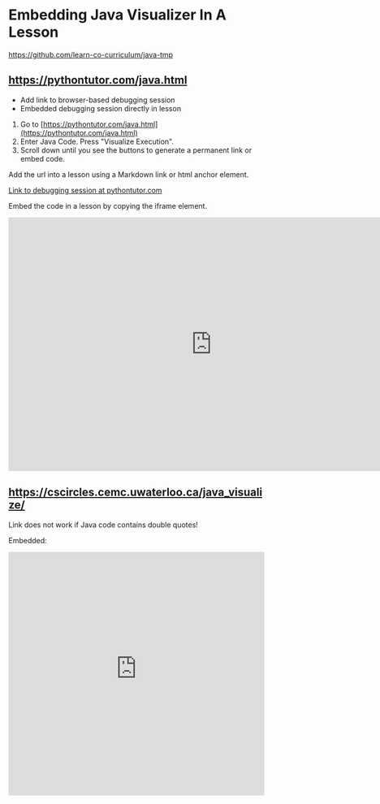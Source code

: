 #  Embedding Java Visualizer In A Lesson

https://github.com/learn-co-curriculum/java-tmp

## https://pythontutor.com/java.html

- Add link to browser-based debugging session 
- Embedded debugging session directly in lesson


1. Go to [https://pythontutor.com/java.html](https://pythontutor.com/java.html)
2. Enter Java Code.  Press "Visualize Execution".
3. Scroll down until you see the buttons to generate a permanent link or embed code.


Add the url into a lesson using a Markdown link or html anchor element.   

[Link to debugging session at pythontutor.com](https://pythontutor.com/visualize.html#code=public%20class%20StringUtility%20%7B%0A%20%20public%20static%20boolean%20containsVowel%28String%20str%29%20%7B%0A%20%20%20%20String%20vowels%20%3D%20%22aeiou%22%3B%0A%20%20%20%20for%20%28char%20c%20%3A%20str.toLowerCase%28%29.toCharArray%28%29%29%20%7B%0A%20%20%20%20%20%20%20%20for%20%28char%20v%20%3A%20vowels.toCharArray%28%29%29%20%7B%0A%20%20%20%20%20%20%20%20%20%20%20%20if%20%28c%20%3D%3D%20v%29%20%7B%0A%20%20%20%20%20%20%20%20%20%20%20%20%20%20%20%20return%20true%3B%0A%20%20%20%20%20%20%20%20%20%20%20%20%7D%0A%20%20%20%20%20%20%20%20%7D%0A%20%20%20%20%7D%0A%20%20%20%20return%20false%3B%0A%20%20%7D%0A%20%20%0A%20%20public%20static%20void%20main%28String%5B%5D%20args%29%7B%0A%20%20%20%20System.out.println%28StringUtility.containsVowel%28%22HELLO%22%29%29%3B%20%20//true%0A%20%20%7D%0A%7D&cumulative=false&heapPrimitives=true&mode=edit&origin=opt-frontend.js&py=java&rawInputLstJSON=%5B%5D&textReferences=false)

Embed the code in a lesson by copying the iframe element.

<iframe width="800" height="500" frameborder="0" src="https://pythontutor.com/iframe-embed.html#code=public%20class%20StringUtility%20%7B%0A%20%20public%20static%20boolean%20containsVowel%28String%20str%29%20%7B%0A%20%20%20%20String%20vowels%20%3D%20%22aeiou%22%3B%0A%20%20%20%20for%20%28char%20c%20%3A%20str.toLowerCase%28%29.toCharArray%28%29%29%20%7B%0A%20%20%20%20%20%20%20%20for%20%28char%20v%20%3A%20vowels.toCharArray%28%29%29%20%7B%0A%20%20%20%20%20%20%20%20%20%20%20%20if%20%28c%20%3D%3D%20v%29%20%7B%0A%20%20%20%20%20%20%20%20%20%20%20%20%20%20%20%20return%20true%3B%0A%20%20%20%20%20%20%20%20%20%20%20%20%7D%0A%20%20%20%20%20%20%20%20%7D%0A%20%20%20%20%7D%0A%20%20%20%20return%20false%3B%0A%20%20%7D%0A%20%20%0A%20%20public%20static%20void%20main%28String%5B%5D%20args%29%7B%0A%20%20%20%20System.out.println%28StringUtility.containsVowel%28%22HELLO%22%29%29%3B%20%20//true%0A%20%20%7D%0A%7D&codeDivHeight=400&codeDivWidth=350&cumulative=false&curInstr=0&heapPrimitives=true&origin=opt-frontend.js&py=java&rawInputLstJSON=%5B%5D&textReferences=false"> </iframe>



## https://cscircles.cemc.uwaterloo.ca/java_visualize/ 

Link does not work if Java code contains double quotes!

Embedded:

<iframe style="width: 100%; height: 480;" src="https://cscircles.cemc.uwaterloo.ca/java_visualize/iframe-embed.html?faking_cpp=false#data=%7B%22user_script%22%3A%22public%20class%20StringUtility%20%7B%5Cn%20%20public%20static%20boolean%20containsVowel(String%20str)%20%7B%5Cn%20%20%20%20String%20vowels%20%3D%20%5C%22aeiou%5C%22%3B%5Cn%20%20%20%20for%20(char%20c%20%3A%20str.toLowerCase().toCharArray())%20%7B%5Cn%20%20%20%20%20%20%20%20for%20(char%20v%20%3A%20vowels.toCharArray())%20%7B%5Cn%20%20%20%20%20%20%20%20%20%20%20%20if%20(c%20%3D%3D%20v)%20%7B%5Cn%20%20%20%20%20%20%20%20%20%20%20%20%20%20%20%20return%20true%3B%5Cn%20%20%20%20%20%20%20%20%20%20%20%20%7D%5Cn%20%20%20%20%20%20%20%20%7D%5Cn%20%20%20%20%7D%5Cn%20%20%20%20return%20false%3B%5Cn%20%20%7D%5Cn%20%20%5Cn%20%20public%20static%20void%20main(String%5B%5D%20args)%7B%5Cn%20%20%20%20System.out.println(StringUtility.containsVowel(%5C%22HELLO%5C%22))%3B%20%20%2F%2Ftrue%5Cn%20%20%7D%5Cn%7D%22%2C%22options%22%3A%7B%22showStringsAsValues%22%3Atrue%2C%22showAllFields%22%3Afalse%7D%2C%22args%22%3A%5B%5D%2C%22stdin%22%3A%22%22%7D&cumulative=false&heapPrimitives=false&drawParentPointers=false&textReferences=false&showOnlyOutputs=false&py=3&curInstr=0&resizeContainer=true&highlightLines=true&rightStdout=true" frameborder="0" scrolling="no"></iframe>